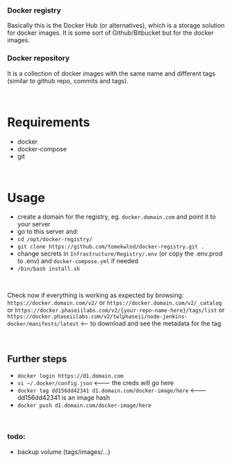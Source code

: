 
### Docker registry

Basically this is the Docker Hub (or alternatives), which is a storage solution for docker images. It is some sort of  Github/Bitbucket but for the docker images.


### Docker repository

It is a collection of docker images with the same name and different tags (similar to github repo, commits and tags).

<br />

# Requirements

- docker
- docker-compose
- git

<br />

# Usage

- create a domain for the registry, eg. `docker.domain.com` and point it to your server
- go to this server and:
- `cd /opt/docker-registry/`
- `git clone https://github.com/tomekwlod/docker-registry.git .`
- change secrets in `Infrastructure/Registry/.env` (or copy the .env.prod to .env) and `docker-compose.yml` if needed
- `/bin/bash install.sh`

<br />

Check now if everything is working as expected by browsing:
`https://docker.domain.com/v2/`
or
`https://docker.domain.com/v2/_catalog`
or 
`https://docker.phaseiilabs.com/v2/{your-repo-name-here}/tags/list`
or
`https://docker.phaseiilabs.com/v2/twlphaseii/node-jenkins-docker/manifests/latest` <-- to download and see the metadata for the tag

<br />

## Further steps

- `docker login https://d1.domain.com`
- `vi ~/.docker/config.json`   <--- the creds will go here
- `docker tag dd156dd42341 d1.domain.com/docker-image/here`    <--- dd156dd42341 is an image hash
- `docker push d1.domain.com/docker-image/here`

<br />

### todo:
- backup volume (tags/images/...)